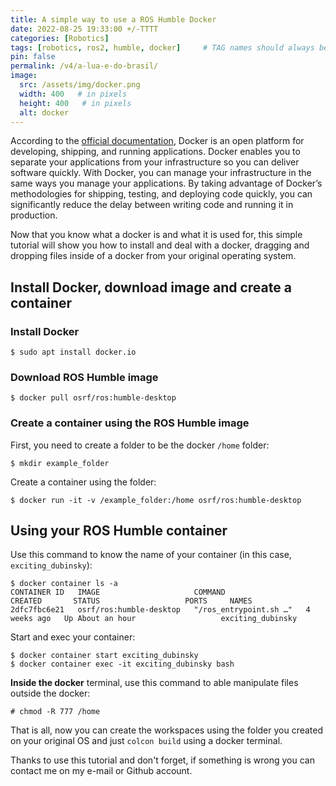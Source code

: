 ```yaml
---
title: A simple way to use a ROS Humble Docker
date: 2022-08-25 19:33:00 +/-TTTT
categories: [Robotics]
tags: [robotics, ros2, humble, docker]     # TAG names should always be lowercase
pin: false
permalink: /v4/a-lua-e-do-brasil/
image:
  src: /assets/img/docker.png
  width: 400   # in pixels
  height: 400   # in pixels
  alt: docker
---
```


According to the [official documentation](https://docs.docker.com/get-started/overview/), Docker is an open platform for developing, shipping, and running applications. Docker enables you to separate your applications from your infrastructure so you can deliver software quickly. With Docker, you can manage your infrastructure in the same ways you manage your applications. By taking advantage of Docker’s methodologies for shipping, testing, and deploying code quickly, you can significantly reduce the delay between writing code and running it in production. 

Now that you know what a docker is and what it is used for, this simple tutorial will show you how to install and deal with a docker, dragging and dropping files inside of a docker from your original operating system.

## Install Docker, download image and create a container
### Install Docker
```terminal
$ sudo apt install docker.io
```

### Download ROS Humble image
```terminal
$ docker pull osrf/ros:humble-desktop
```

### Create a container using the ROS Humble image
First, you need to create a folder to be the docker `/home` folder:
```terminal
$ mkdir example_folder
```

Create a container using the folder:
```terminal
$ docker run -it -v /example_folder:/home osrf/ros:humble-desktop
```

## Using your ROS Humble container 

Use this command to know the name of your container (in this case, `exciting_dubinsky`): 

```terminal
$ docker container ls -a
CONTAINER ID   IMAGE                     COMMAND                  CREATED       STATUS                   PORTS     NAMES
2dfc7fbc6e21   osrf/ros:humble-desktop   "/ros_entrypoint.sh …"   4 weeks ago   Up About an hour                   exciting_dubinsky
```
Start and exec your container:
```terminal
$ docker container start exciting_dubinsky
$ docker container exec -it exciting_dubinsky bash
```
**Inside the docker** terminal, use this command to able manipulate files outside the docker:
```terminal
# chmod -R 777 /home
```

That is all, now you can create the workspaces using the folder you created on your original OS and just `colcon build` using a docker terminal.

Thanks to use this tutorial and don't forget, if something is wrong you can contact me on my e-mail or Github account.